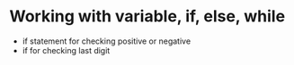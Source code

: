 # Working with variable, if, else, while
* if statement for checking positive or negative
* if for checking last digit
